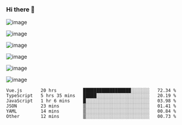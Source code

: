 ### Hi there 👋

<!--
**tonyye99/tonyye99** is a ✨ _special_ ✨ repository because its `README.md` (this file) appears on your GitHub profile.

Here are some ideas to get you started:

- 🔭 I’m currently working on ...
- 🌱 I’m currently learning ...
- 👯 I’m looking to collaborate on ...
- 🤔 I’m looking for help with ...
- 💬 Ask me about ...
- 📫 How to reach me: ...
- 😄 Pronouns: ...
- ⚡ Fun fact: ...
-->

![image](https://img.shields.io/badge/JavaScript-323330?style=for-the-badge&logo=javascript&logoColor=F7DF1E)

![image](https://img.shields.io/badge/TypeScript-007ACC?style=for-the-badge&logo=typescript&logoColor=white)

![image](https://github-profile-summary-cards.vercel.app/api/cards/profile-details?username=tonyye99&theme=dark)

![image](https://github-readme-stats.vercel.app/api/top-langs/?username=tonyye99&theme=dark)

![image](https://github-readme-stats-git-masterrstaa-rickstaa.vercel.app/api?username=tonyye99&theme=dark)

![image](https://github-readme-streak-stats.herokuapp.com/?user=tonyye99&theme=dark)

<!--START_SECTION:waka-->

```text
Vue.js       20 hrs          ██████████████████░░░░░░░   72.34 %
TypeScript   5 hrs 35 mins   █████░░░░░░░░░░░░░░░░░░░░   20.19 %
JavaScript   1 hr 6 mins     █░░░░░░░░░░░░░░░░░░░░░░░░   03.98 %
JSON         23 mins         ▒░░░░░░░░░░░░░░░░░░░░░░░░   01.41 %
YAML         14 mins         ▒░░░░░░░░░░░░░░░░░░░░░░░░   00.84 %
Other        12 mins         ▒░░░░░░░░░░░░░░░░░░░░░░░░   00.73 %
```

<!--END_SECTION:waka-->

